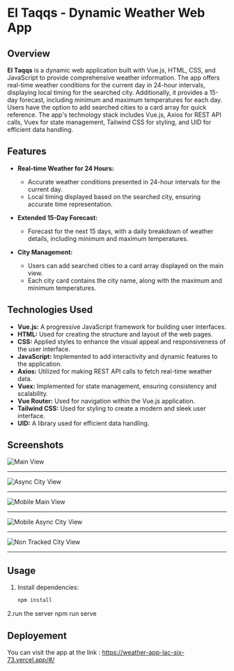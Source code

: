 # El Taqqs - Dynamic Weather Web App

## Overview

**El Taqqs** is a dynamic web application built with Vue.js, HTML, CSS, and JavaScript to provide comprehensive weather information. The app offers real-time weather conditions for the current day in 24-hour intervals, displaying local timing for the searched city. Additionally, it provides a 15-day forecast, including minimum and maximum temperatures for each day. Users have the option to add searched cities to a card array for quick reference. The app's technology stack includes Vue.js, Axios for REST API calls, Vuex for state management, Tailwind CSS for styling, and UID for efficient data handling.

## Features

- **Real-time Weather for 24 Hours:**
  - Accurate weather conditions presented in 24-hour intervals for the current day.
  - Local timing displayed based on the searched city, ensuring accurate time representation.

- **Extended 15-Day Forecast:**
  - Forecast for the next 15 days, with a daily breakdown of weather details, including minimum and maximum temperatures.

- **City Management:**
  - Users can add searched cities to a card array displayed on the main view.
  - Each city card contains the city name, along with the maximum and minimum temperatures.

## Technologies Used

- **Vue.js:** A progressive JavaScript framework for building user interfaces.
- **HTML:** Used for creating the structure and layout of the web pages.
- **CSS:** Applied styles to enhance the visual appeal and responsiveness of the user interface.
- **JavaScript:** Implemented to add interactivity and dynamic features to the application.
- **Axios:** Utilized for making REST API calls to fetch real-time weather data.
- **Vuex:** Implemented for state management, ensuring consistency and scalability.
- **Vue Router:** Used for navigation within the Vue.js application.
- **Tailwind CSS:** Used for styling to create a modern and sleek user interface.
- **UID:** A library used for efficient data handling.


## Screenshots

![Main View](./Screenshots/mainView.png)
  
---
  
![Async City View](./Screenshots/asyncCity.png)

---
  
![Mobile Main View](./Screenshots/mobileMainView.png)

---
![Mobile Async City View](./Screenshots/mobileAsyncCity.png)

---
![Non Tracked City View](./Screenshots/notTrackingCity.png)

---


## Usage

1. Install dependencies:
   ```bash
   npm install
2.run the server
npm run serve



## Deployement
You can visit the app at the link : https://weather-app-lac-six-73.vercel.app/#/

